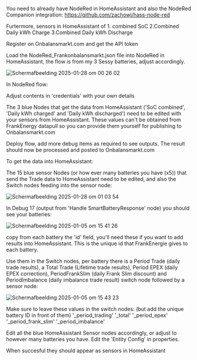 You need to already have NodeRed in HomeAssistant and also the NodeRed Companion integration: https://github.com/zachowj/hass-node-red

Furtermore, sensors in HomeAssistant of 1. combined SoC 2.Combined Daily kWh Charge 3.Combined Daily kWh Discharge

Register on Onbalansmarkt.com and get the API token


Load the NodeRed_Frankonbalansmarkt.json file into NodeRed in HomeAssistant, the flow is from my 3 Sessy batteries, adjust accordingly.


![Schermafbeelding 2025-01-28 om 00 26 02](https://github.com/user-attachments/assets/b7688396-5193-489d-b664-1d29abb87648)




In NodeRed flow:

Adjust contents in 'credentials' with your own details

The 3 blue Nodes that get the data from HomeAssistant ('SoC combined', 'Daily kWh charged' and 'Daily kWh discharged') need to be edited with your sensors from HomeAssistant. These values can't be obtained from FrankEnergy datapull so you can provide them yourself for publishing to Onbalansmarkt.com

Deploy flow, add more debug items as required to see outputs. The result should now be processed and posted to Onbalansmarkt.com 



To get the data into HomeAssistant:

The 15 blue sensor Nodes (or how ever many batteries you have (x5))  that send the Trade data to HomeAssistant need to be edited, and also the Switch nodes feeding into the sensor node:

![Schermafbeelding 2025-01-28 om 01 03 54](https://github.com/user-attachments/assets/61814e22-9b91-44f3-b25e-345a422dc875)



In Debug 17 (output from 'Handle SmartBatteryResponse' node) you should see your batteries:

![Schermafbeelding 2025-01-05 om 15 41 26](https://github.com/user-attachments/assets/99c0534a-78f7-4e6a-8283-c928fa346391)

copy from each battery the 'id' field, you'll need these if you want to add results into HomeAssistant. This is the unique id that FrankEnergie gives to each battery.

Use them in the Switch nodes, per battery there is a Period Trade (daily trade results), a Total Trade (Lifetime trade results), Period EPEX (daily EPEX correction), PeriodFrankSlim (daily Frank Slim discount) and PeriodImbalance (daily imbalance trade result) switch node followed by a sensor node:

![Schermafbeelding 2025-01-05 om 15 43 23](https://github.com/user-attachments/assets/1fcd38df-38dc-4e65-ae5d-208fd0c3030e)

Make sure to leave these values in the switch nodes: (but add the unique battery ID in front of them) 
'_period_trading' 
'_total' 
'_period_epex'
'_period_frank_slim'
'_period_imbalance'

Edit all the blue HomeAssistant Sensor nodes accordingly, or adjust to however many batteries you have. Edit the 'Entity Config' in properties. 



When succesful they should appear as sensors in HomeAssistant
